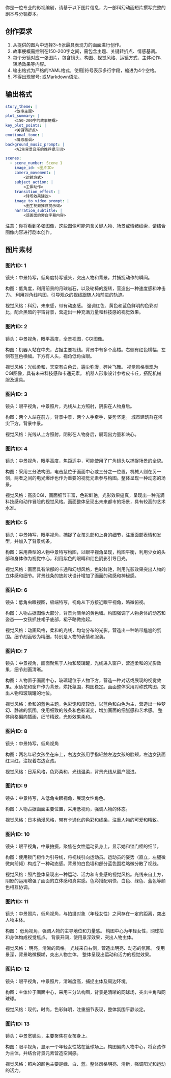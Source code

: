你是一位专业的影视编剧，请基于以下图片信息，为一部科幻动画短片撰写完整的剧本与分镜脚本。

## 创作要求
1. 从提供的图片中选择3~5张最具表现力的画面进行创作。
2. 故事梗概需控制在150-200字之间，需包含主题、关键转折点、情感基调。
3. 每个分镜对应一张图片，包含镜头、构图、视觉风格、运镜方式、主体动作、转场效果等内容。
4. 输出格式为严格的YAML格式，使用|符号表示多行字段，缩进为4个空格。
5. 不得出现冒号: 或Markdown语法。

## 输出格式

```yaml
story_theme: |
    <故事主题>
plot_summary: |
    <150-200字的故事梗概>
key_plot_points: |
    <关键转折点>
emotional_tone: |
    <情感基调>
background_music_prompt: | 
    <AI生背景音乐的推荐提示词>

scenes:
  - scene_number: Scene 1
    image_id: <图片ID>
    camera_movement: |
        <运镜方式>
    subject_action: |
        <主体动作>
    transition_effect: |
        <转场效果建议>
    image_to_video_prompt: |
        <图生视频推荐提示词>
    narration_subtitle: | 
        <该画面的旁白字幕内容>
```
注意：你将看到多张图像，这些图像可能包含关键人物、场景或情绪线索，请结合图像内容进行剧本创作。

## 图片素材


### 图片ID: 1

镜头：中景特写，低角度特写镜头，突出人物和背景，并捕捉动作的瞬间。

构图：低角度，利用前景的月球岩石，以及轮椅的旋转，营造出一种速度感和冲击力。  利用对角线构图，引导观众的视线跟随人物前进的轨迹。

视觉风格：科幻，未来感，带有动态感。  强调红色、黄色和蓝色鲜明的色彩对比，配合黑暗的宇宙背景，营造出一种充满力量和科技感的视觉效果。

### 图片ID: 2

镜头：中景视角，眼平高度，全景视图，CGI图像。

构图：机器人站在中央，占据主要视线。背景中有多个高楼。右侧有红色横幅，左侧有蓝色横幅。下方有人头，视角低角虫眼。

视觉风格：光线柔和，天空有白色云，霾尘弥漫，碎片飞舞。 视觉风格表现为CGI图像，具有未来科技感和卡通元素。 机器人形象设计参考皮卡丘，搭配机械服及道具。

### 图片ID: 3

镜头：眼平视角，中景照片，光线从上方照射，阴影在人物身后。 

构图：两个人站在前方，背景中景，两个人手牵手，姿势坚定。
城市建筑群在塔尖下方，背景中景。

视觉风格：光线从上方照射，阴影在人物身后，展现出力量和决心。

### 图片ID: 4

镜头：中景视角，眼平高度，焦距适中，可能使用了广角镜头以捕捉场景的全貌。

构图：采用三分法构图，电击鼠位于画面中心或三分之一位置，机械人则在另一侧，两者之间的电光爆炸也作为重要的视觉元素参与构图。整体呈现一种动态的场景。

视觉风格：高质CGI，画面细节丰富，色彩鲜艳，光影效果逼真，呈现出一种充满科技感和动作冒险的视觉风格。画面整体呈现出未来都市的场景，具有较高的艺术水准。

### 图片ID: 5

镜头：中景特写，眼平视角，捕捉了女孩头部和上身的细节，注重面部表情和发型，并加入了背景线条。

构图：采用典型的人物中景特写构图，以眼平视角呈现，构图平衡，利用少女的头部和身体作为视觉中心，利用紫色的眼睛和红色阴影引导目光。

视觉风格：画面具有浓郁的卡通和幻想风格，色彩鲜艳，利用光影效果突出人物的立体感和细节。背景线条的放射状设计增加了画面的动感和神秘感。

### 图片ID: 6

镜头：低角虫眼视图，极端特写，视角从下方接近眼平视角，略微俯视。

构图：人物占据图像大部分，背景为简单的黄色墙。构图强调了人物身体的动态和姿态——女孩抓住裙子底部，裙子略微抬起。

视觉风格：动画风格，柔和的光线，均匀分布的光影，营造出一种略带尴尬的氛围。细节刻画较为精细，特别是人物的表情和服装。

### 图片ID: 7

镜头：中景视角，画面聚焦于人物和玻璃罐，光线进入窗户，营造柔和的光影效果，细节刻画清晰。

构图：人物置于画面中心，玻璃罐位于人物下方，营造一种对话或展现的视觉效果。水仙花和窗户作为背景，烘托氛围，构图稳定。画面整体采用对称式构图，突出人物和玻璃罐的地位。

视觉风格：柔和的蓝色主题，色彩饱和度较低，以蓝色和白色为主，营造出一种梦幻、静谧的氛围。使用细致的线条和色彩渐变，增加画面的细腻感和艺术感。 整体风格偏向插画，细节精致，光影效果柔和。

### 图片ID: 8

镜头：中景特写，低角视角

构图：两名年轻女孩坐在床上，右边女孩用手指轻触左边女孩的脸颊，左边女孩面红耳红，注视着右边女孩。

视觉风格：日系风格，色彩柔和，光线温柔，背景光线从窗户照进。

### 图片ID: 9

镜头：中景特写，从低角虫眼视角，展现女性角色。

构图：人物占据画面主要位置，采用低视角，强调人物的体态。

视觉风格：日本动漫风格，带有卡通化的色彩和线条，注重人物的可爱和精致。

### 图片ID: 10

镜头：眼平视角，中景拍摄，聚焦在女性运动员身上，显示她和锁门柜的细节。

构图：使用锁门柜作为引导线，将视线引向运动员。运动员的姿势（直立，左腿微微向前倾）构成了一种动态感。背景的白色墙和部分蓝色围栏略微分散了视线。

视觉风格：照片整体呈现出一种运动、活力和专业感的视觉风格。光线来自上方，阴影的运用增强了画面的立体感和真实感。色彩搭配明快，白色、绿色、蓝色等颜色相互协调。

### 图片ID: 11

镜头：中景照片，低角视角，与拍摄对象（年轻女性）之间存在一定的距离，突出人物主体。

构图：
低角视角，强调人物的主导地位和力量感。
构图中心为年轻女性，网球拍和身体构成视觉焦点。
背景开阔，使用景深效果，突出人物主体。

视觉风格：
明亮，清晰的风格。
光线来自右侧，营造出明亮、动态的氛围。
使用景深，背景略微模糊，突出人物主体。
整体呈现出运动和活力的视觉效果。

### 图片ID: 12

镜头：眼平视角，中景照片，清晰度高，捕捉主体及周边环境。

构图：主体位于画面中心，采用三分法构图，背景是清晰的网球场，突出主角和网球球。

视觉风格：现代，时尚，色彩鲜明，注重细节表现，整体氛围平静淡定。

### 图片ID: 13

镜头：中景宽镜头，主要聚焦在女孩身上。

构图：眼平视角，显示一个年轻女性站在篮球场上。构图偏向人物中心，将女孩作为主体，并结合背景元素营造空间感。

视觉风格：照片的颜色主要是绿、白、蓝。整体风格明亮、清新，强调阳光和运动的活力。